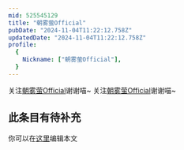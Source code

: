 ```yaml
---
mid: 525545129
title: "朝雾萤Official"
pubDate: "2024-11-04T11:22:12.758Z"
updatedDate: "2024-11-04T11:22:12.758Z"
profile:
  {
    Nickname: ["朝雾萤Official"],
  }
---
```


关注[朝雾萤Official](https://space.bilibili.com/525545129)谢谢喵~ 关注[朝雾萤Official](https://space.bilibili.com/525545129)谢谢喵~

## 此条目有待补充
你可以在[这里](https://github.com/Yuhanawa/VTuber.ICU-Content/edit/master/v/朝雾萤Official/index.md)编辑本文
